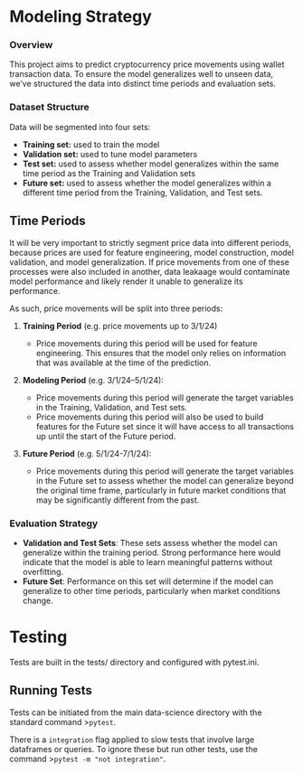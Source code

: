 # Modeling Strategy

### Overview

This project aims to predict cryptocurrency price movements using wallet transaction data. To ensure the model generalizes well to unseen data, we’ve structured the data into distinct time periods and evaluation sets.

### Dataset Structure

Data will be segmented into four sets:
* **Training set:** used to train the model
* **Validation set:** used to tune model parameters
* **Test set:** used to assess whether model generalizes within the same time period as the Training and Validation sets
* **Future set:** used to assess whether the model generalizes within a different time period from the Training, Validation, and Test sets. 

## Time Periods

It will be very important to strictly segment price data into different periods, because prices are used for feature engineering, model construction, model validation, and model generalization. If price movements from one of these processes were also included in another, data leakaage would contaminate model performance and likely render it unable to generalize its performance. 

As such, price movements will be split into three periods:

1. **Training Period** (e.g. price movements up to 3/1/24)
   - Price movements during this period will be used for feature engineering. This ensures that the model only relies on information that was available at the time of the prediction.

2. **Modeling Period** (e.g. 3/1/24–5/1/24):
   - Price movements during this period will generate the target variables in the Training, Validation, and Test sets. 
   - Price movements during this period will also be used to build features for the Future set since it will have access to all transactions up until the start of the Future period. 

3. **Future Period** (e.g. 5/1/24-7/1/24):
   - Price movements during this period will generate the target variables in the Future set to assess whether the model can generalize beyond the original time frame, particularly in future market conditions that may be significantly different from the past.

### Evaluation Strategy

- **Validation and Test Sets**: These sets assess whether the model can generalize within the training period. Strong performance here would indicate that the model is able to learn meaningful patterns without overfitting.
- **Future Set**: Performance on this set will determine if the model can generalize to other time periods, particularly when market conditions change.


# Testing

Tests are built in the tests/ directory and configured with pytest.ini. 

## Running Tests

Tests can be initiated from the main data-science directory with the standard command >`pytest`. 

There is a `integration` flag applied to slow tests that involve large dataframes or queries. To ignore these but run other tests, use the command >`pytest -m "not integration"`. 